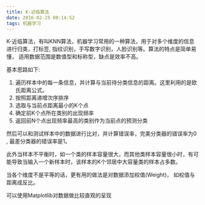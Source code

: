 ```yaml
---
title: K-近临算法
date: 2016-02-25 00:14:52
tags: 机器学习
---
```


K-近临算法，有叫KNN算法，机器学习常用的一种算法，用于对多个维度的信息进行归类，打标签, 指纹识别，手写数字识别，人脸识别等。算法的特点是简单易懂， 适用数据范围是数值型和标称型，缺点是效率不高。

基本思路如下:
1. 遍历样本中的每一条信息，并计算与当前待分类信息的距离。这里利用的是欧氏距离公式。
2. 按照距离递增次序排序
3. 选取与当前点距离最小的K个点
4. 确定前K个点所在类别的出现频率
5. 返回前N个点出现频率最高的类别作为当前点的预测分类

然后可以和测试样本中的数据进行比对，并计算错误率，完美分类器的错误率为0 , 最差分类器的错误率是1。

此外当样本不平衡时，如一个类的样本容量很大，而其他类样本容量很小时，有可能导致当输入一个新样本时，该样本的K个邻居中大容量类的样本占多数。

当各个维度不是平等的话，更有用的做法是对数据添加权值(Weight)， 如权值与距离成反比。

可以使用Matplotlib对数据做比较直观的呈现
